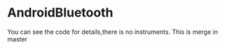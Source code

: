# AndroidBluetooth
You can see the code for details,there is no instruments.
This is merge in master